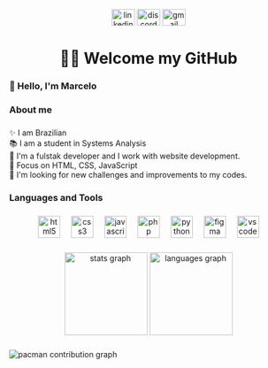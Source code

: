 <div align="center">
  <img hrelf="https://www.linkedin.com/in/marcelo-andre-dev/" src="https://raw.githubusercontent.com/maurodesouza/profile-readme-generator/master/src/assets/icons/social/linkedin/default.svg" width="42" height="30" alt="linkedin logo"  />
  <img hrelf="https://discord.com/channels/1367295757698203658/1367295757698203663" src="https://raw.githubusercontent.com/maurodesouza/profile-readme-generator/master/src/assets/icons/social/discord/default.svg" width="42" height="30" alt="discord logo"  />
  <img hrelf="mailto:killostynfl@gmail.com"src="https://raw.githubusercontent.com/maurodesouza/profile-readme-generator/master/src/assets/icons/social/gmail/default.svg" width="42" height="30" alt="gmail logo"  />
</div>

###

<h1 align="center">👋🏻 Welcome my GitHub</h1>

###

<h3 align="left">👻 Hello, I'm Marcelo</h3>

###

<h3 align="left">About me</h3>

###

<p align="left">✨ I am Brazilian<br>📚 I am a student in Systems Analysis<br>🧠 I'm a fulstak developer and I work with website development.<br>🎯 Focus on HTML, CSS, JavaScript<br>🎲 I'm looking for new challenges and improvements to my codes.</p>

###

<h3 align="left">Languages ​​and Tools</h3>

###

<div align="center">
  <img src="https://cdn.jsdelivr.net/gh/devicons/devicon/icons/html5/html5-original.svg" height="40" alt="html5 logo"  />
  <img width="12" />
  <img src="https://cdn.jsdelivr.net/gh/devicons/devicon/icons/css3/css3-original.svg" height="40" alt="css3 logo"  />
  <img width="12" />
  <img src="https://cdn.jsdelivr.net/gh/devicons/devicon/icons/javascript/javascript-original.svg" height="40" alt="javascript logo"  />
  <img width="12" />
  <img src="https://cdn.jsdelivr.net/gh/devicons/devicon/icons/php/php-original.svg" height="40" alt="php logo"  />
  <img width="12" />
  <img src="https://cdn.jsdelivr.net/gh/devicons/devicon/icons/python/python-original.svg" height="40" alt="python logo"  />
  <img width="12" />
  <img src="https://cdn.jsdelivr.net/gh/devicons/devicon/icons/figma/figma-original.svg" height="40" alt="figma logo"  />
  <img width="12" />
  <img src="https://cdn.jsdelivr.net/gh/devicons/devicon/icons/vscode/vscode-original.svg" height="40" alt="vscode logo"  />
</div>

###

<div align="center">
  <img src="https://github-readme-stats.vercel.app/api?username=mheloo&hide_title=false&hide_rank=false&show_icons=true&include_all_commits=true&count_private=true&disable_animations=false&theme=dracula&locale=en&hide_border=true&order=1" height="150" alt="stats graph"  />
  <img src="https://github-readme-stats.vercel.app/api/top-langs?username=mheloo&locale=en&hide_title=false&layout=compact&card_width=320&langs_count=5&theme=dracula&hide_border=true&order=2" height="150" alt="languages graph"  />
</div>

###

<picture>
  <source media="(prefers-color-scheme: dark)" srcset="https://raw.githubusercontent.com/mheloo/mheloo/output/pacman-contribution-graph-dark.svg">
  <source media="(prefers-color-scheme: light)" srcset="https://raw.githubusercontent.com/mheloo/mheloo/output/pacman-contribution-graph.svg">
  <img alt="pacman contribution graph" src="https://raw.githubusercontent.com/mheloo/mheloo/output/pacman-contribution-graph.svg">
</picture>

###
